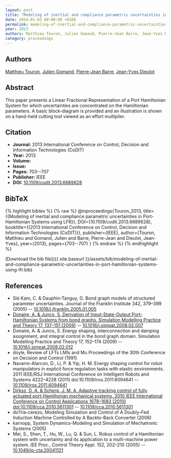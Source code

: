 ```yaml
---
layout: post
title: "Modeling of inertial and compliance parametric uncertainties in Port-Hamiltonian Systems using LFR"
date: 2014-01-03 00:00:00 +0100
permalink: modeling-of-inertial-and-compliance-parametric-uncertainties-in-port-hamiltonian-systems-using-lfr
year: 2013
authors: Matthieu Touron, Julien Gomand, Pierre-Jean Barre, Jean-Yves Dieulot
category: proceedings
---
```

 
## Authors
[Matthieu Touron](authors/matthieu-touron), [Julien Gomand](authors/julien-gomand), [Pierre-Jean Barre](authors/pierre-jean-barre), [Jean-Yves Dieulot](authors/jean-yves-dieulot)
 
## Abstract
This paper presents a Linear Fractional Representation of a Port Hamiltonian System for which uncertainties are concentrated on the Hamiltonian parameters. A basic block-diagram is provided and an illustration is shown on a hand-held cutting tool viewed as an effort multiplier.
 
## Citation
- **Journal:** 2013 International Conference on Control, Decision and Information Technologies (CoDIT)
- **Year:** 2013
- **Volume:** 
- **Issue:** 
- **Pages:** 703--707
- **Publisher:** IEEE
- **DOI:** [10.1109/codit.2013.6689628](https://doi.org/10.1109/codit.2013.6689628)
 
## BibTeX
{% highlight bibtex %}
{% raw %}
@inproceedings{Touron_2013,
  title={{Modeling of inertial and compliance parametric uncertainties in Port-Hamiltonian Systems using LFR}},
  DOI={10.1109/codit.2013.6689628},
  booktitle={{2013 International Conference on Control, Decision and Information Technologies (CoDIT)}},
  publisher={IEEE},
  author={Touron, Matthieu and Gomand, Julien and Barre, Pierre-Jean and Dieulot, Jean-Yves},
  year={2013},
  pages={703--707}
}
{% endraw %}
{% endhighlight %}
 
[Download the bib file]({{ site.baseurl }}/assets/bib/modeling-of-inertial-and-compliance-parametric-uncertainties-in-port-hamiltonian-systems-using-lfr.bib)
 
## References
- Sié Kam, C. & Dauphin-Tanguy, G. Bond graph models of structured parameter uncertainties. Journal of the Franklin Institute 342, 379–399 (2005) -- [10.1016/j.jfranklin.2005.01.005](https://doi.org/10.1016/j.jfranklin.2005.01.005)
- [Donaire, A. & Junco, S. Derivation of Input-State-Output Port-Hamiltonian Systems from bond graphs. Simulation Modelling Practice and Theory 17, 137–151 (2009)](derivation-of-input-state-output-port-hamiltonian-systems-from-bond-graphs) -- [10.1016/j.simpat.2008.02.007](https://doi.org/10.1016/j.simpat.2008.02.007)
- Donaire, A. & Junco, S. Energy shaping, interconnection and damping assignment, and integral control in the bond graph domain. Simulation Modelling Practice and Theory 17, 152–174 (2009) -- [10.1016/j.simpat.2008.02.012](https://doi.org/10.1016/j.simpat.2008.02.012)
- doyle, Review of LFTs LMIs and Mu Proceedings of the 30th Conference on Decision and Control (1991)
- Navarro-Alarcon, D., Li, P. & Yip, H. M. Energy shaping control for robot manipulators in explicit force regulation tasks with elastic environments. 2011 IEEE/RSJ International Conference on Intelligent Robots and Systems 4222–4228 (2011) doi:10.1109/iros.2011.6094641 -- [10.1109/iros.2011.6094641](https://doi.org/10.1109/iros.2011.6094641)
- [Dirksz, D. A. & Scherp, J. M. A. Adaptive tracking control of fully actuated port-Hamiltonian mechanical systems. 2010 IEEE International Conference on Control Applications 1678–1683 (2010) doi:10.1109/cca.2010.5611301](adaptive-tracking-control-of-fully-actuated-port-hamiltonian-mechanical-systems) -- [10.1109/cca.2010.5611301](https://doi.org/10.1109/cca.2010.5611301)
- do?ria-cerezo, Modeling Simulation and Control of A Doubly-Fed Induction Machine Controlled by A Backto-Back Converter (2006)
- karnopp, System Dynamics-Modeling and Simulation of Mechatronic Systems (2005)
- Mei, S., Shen, T., Hu, W., Lu, Q. & Sun, L. Robus                                    control of a Hamiltonian system with uncertainty and its application to a multi-machine power system. IEE Proc., Control Theory Appl. 152, 202–210 (2005) -- [10.1049/ip-cta:20041121](https://doi.org/10.1049/ip-cta:20041121)

